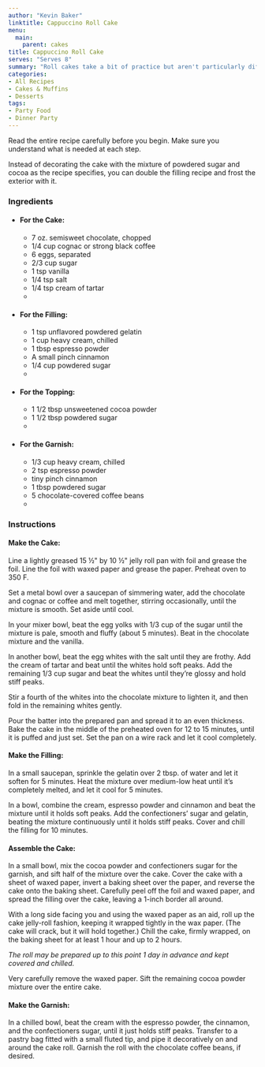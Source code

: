 ```yaml
---
author: "Kevin Baker"
linktitle: Cappuccino Roll Cake
menu:
  main:
    parent: cakes
title: Cappuccino Roll Cake
serves: "Serves 8"
summary: "Roll cakes take a bit of practice but aren't particularly difficult, and frosting or powdered sugar will cover over any number of flaws. In fact, there are few cakes more visually impressive. This one is also terrifically elegant and delicious, and can be made a day in advance."
categories:
- All Recipes
- Cakes & Muffins
- Desserts
tags:
- Party Food
- Dinner Party
---
```

Read the entire recipe carefully before you begin. Make sure you understand what is needed at each step.

Instead of decorating the cake with the mixture of powdered sugar and cocoa as the recipe specifies, you can double the filling recipe and frost the exterior with it.

### Ingredients

<div class="ingredient-list">

* #### For the Cake:
  * 7 oz. semisweet chocolate, chopped
  * 1/4 cup cognac or strong black coffee
  * 6 eggs, separated
  * 2/3 cup sugar
  * 1 tsp vanilla
  * 1/4 tsp salt
  * 1/4 tsp cream of tartar
  * 
* #### For the Filling:
  * 1 tsp unflavored powdered gelatin
  * 1 cup heavy cream, chilled
  * 1 tbsp espresso powder
  * A small pinch cinnamon
  * 1/4 cup powdered sugar
  * 
* #### For the Topping:
  * 1 1/2 tbsp unsweetened cocoa powder
  * 1 1/2 tbsp powdered sugar
  *
* #### For the Garnish:
  * 1/3 cup heavy cream, chilled
  * 2 tsp espresso powder
  * tiny pinch cinnamon
  * 1 tbsp powdered sugar
  * 5 chocolate-covered coffee beans
  *  

</div>

### Instructions
#### Make the Cake:
Line a lightly greased 15 ½" by 10 ½" jelly roll pan with foil and grease the foil. Line the foil with waxed paper and grease the paper. Preheat oven to 350 F.

Set a metal bowl over a saucepan of simmering water, add the chocolate and cognac or coffee and melt together, stirring occasionally, until the mixture is smooth. Set aside until cool.

In your mixer bowl, beat the egg yolks with 1/3 cup of the sugar until the mixture is pale, smooth and fluffy (about 5 minutes). Beat in the chocolate mixture and the vanilla.

In another bowl, beat the egg whites with the salt until they are frothy. Add the cream of tartar and beat until the whites hold soft peaks. Add the remaining 1/3 cup sugar and beat the whites until they’re glossy and hold stiff peaks.

Stir a fourth of the whites into the chocolate mixture to lighten it, and then fold in the remaining whites gently. 

Pour the batter into the prepared pan and spread it to an even thickness. Bake the cake in the middle of the preheated oven for 12 to 15 minutes, until it is puffed and just set. Set the pan on a wire rack and let it cool completely. 

#### Make the Filling:
In a small saucepan, sprinkle the gelatin over 2 tbsp. of water and let it soften for 5 minutes. Heat the mixture over medium-low heat until it’s completely melted, and let it cool for 5 minutes.

In a bowl, combine the cream, espresso powder and cinnamon and beat the mixture until it holds soft peaks. Add the confectioners’ sugar and gelatin, beating the mixture continuously until it holds stiff peaks.  Cover and chill the filling for 10 minutes.

#### Assemble the Cake:
In a small bowl, mix the cocoa powder and confectioners sugar for the garnish, and sift half of the mixture over the cake. Cover the cake with a sheet of waxed paper, invert a baking sheet over the paper, and reverse the cake onto the baking sheet. Carefully peel off the foil and waxed paper, and spread the filling over the cake, leaving a 1-inch border all around.

With a long side facing you and using the waxed paper as an aid, roll up the cake jelly-roll fashion, keeping it wrapped tightly in the wax paper. (The cake will crack, but it will hold together.) Chill the cake, firmly wrapped, on the baking sheet for at least 1 hour and up to 2 hours.

*The roll may be prepared up to this point 1 day in advance and kept covered and chilled.*

Very carefully remove the waxed paper. Sift the remaining cocoa powder mixture over the entire cake.

#### Make the Garnish:
In a chilled bowl, beat the cream with the espresso powder, the cinnamon, and the confectioners sugar, until it just holds stiff peaks. Transfer to a pastry bag fitted with a small fluted tip, and pipe it decoratively on and around the cake roll. Garnish the roll with the chocolate coffee beans, if desired.